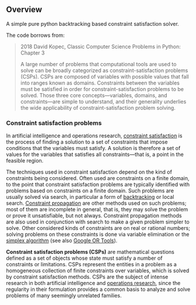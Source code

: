 ## Overview

A simple pure python backtracking based constraint satisfaction solver.

The code borrows from: 
> 2018 David Kopec, Classic Computer Science Problems in Python: Chapter 3
>
> A large number of problems that computational tools are used to solve can be broadly categorized as constraint-satisfaction problems (CSPs). CSPs are composed of variables with possible values that fall into ranges known as domains. Constraints between the variables must be satisfied in order for constraint-satisfaction problems to be solved. Those three core concepts—variables, domains, and constraints—are simple to understand, and their generality underlies the wide applicability of constraint-satisfaction problem solving.

### Constraint satisfaction problems
In artificial intelligence and operations research, 
[constraint satisfaction](https://en.wikipedia.org/wiki/Constraint_satisfaction)
is the process of finding a solution to a set of constraints that impose conditions that the variables must satisfy. A solution is therefore a set of values for the variables that satisfies all constraints—that is, a point in the feasible region.

The techniques used in constraint satisfaction depend on the kind of constraints being considered. Often used are constraints on a finite domain, to the point that constraint satisfaction problems are typically identified with problems based on constraints on a finite domain. Such problems are usually solved via search, in particular a form of [backtracking](https://en.wikipedia.org/wiki/Backtracking) 
or local search. 
[Constraint propagation](https://en.wikipedia.org/wiki/Local_consistency) 
are other methods used on such problems; most of them are incomplete in general, that is, they may solve the problem or prove it unsatisfiable, but not always. Constraint propagation methods are also used in conjunction with search to make a given problem simpler to solve. Other considered kinds of constraints are on real or rational numbers; solving problems on these constraints is done via variable elimination or the 
[simplex algorithm](https://en.wikipedia.org/wiki/Simplex_algorithm) (see also [Google OR Tools](https://developers.google.com/optimization/introduction/overview)).

**Constraint satisfaction problems (CSPs)** are mathematical questions defined as a set of objects whose state must satisfy a number of constraints or limitations. CSPs represent the entities in a problem as a homogeneous collection of finite constraints over variables, which is solved by constraint satisfaction methods. CSPs are the subject of intense research in both artificial intelligence and [operations research](https://en.wikipedia.org/wiki/Operations_research), since the regularity in their formulation provides a common basis to analyze and solve problems of many seemingly unrelated families.
